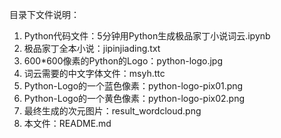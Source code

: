 目录下文件说明：

1. Python代码文件：5分钟用Python生成极品家丁小说词云.ipynb
2. 极品家丁全本小说：jipinjiading.txt
3. 600*600像素的Python的Logo：python-logo.jpg
4. 词云需要的中文字体文件：msyh.ttc
5. Python-Logo的一个蓝色像素：python-logo-pix01.png
6. Python-Logo的一个黄色像素：python-logo-pix02.png
7. 最终生成的次元图片：result_wordcloud.png
8. 本文件：README.md

